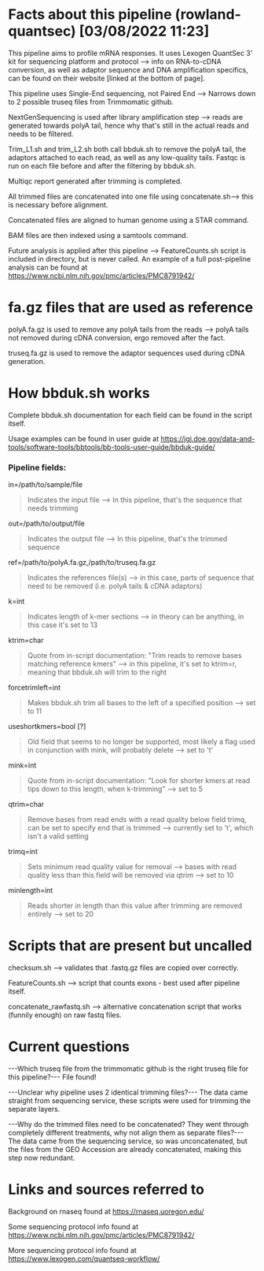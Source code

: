 # Facts about this pipeline (rowland-quantsec) [03/08/2022 11:23]

This pipeline aims to profile mRNA responses. It uses Lexogen QuantSec 3' kit for sequencing platform and protocol --> info on RNA-to-cDNA conversion, as well as adaptor sequence and DNA amplification specifics, can be found on their website [linked at the bottom of page].

This pipeline uses Single-End sequencing, not Paired End --> Narrows down to 2 possible truseq files from Trimmomatic github.

NextGenSequencing is used after library amplification step --> reads are generated towards polyA tail, hence why that's still in the actual reads and needs to be filtered. 

Trim_L1.sh and trim_L2.sh both call bbduk.sh to remove the polyA tail, the adaptors attached to each read, as well as any low-quality tails. Fastqc is run on each file before and after the filtering by bbduk.sh.

Multiqc report generated after trimming is completed.

All trimmed files are concatenated into one file using concatenate.sh--> this is necessary before alignment.

Concatenated files are aligned to human genome using a STAR command.

BAM files are then indexed using a samtools command.

Future analysis is applied after this pipeline --> FeatureCounts.sh script is included in directory, but is never called. An example of a full post-pipeline analysis can be found at https://www.ncbi.nlm.nih.gov/pmc/articles/PMC8791942/

# fa.gz files that are used as reference

polyA.fa.gz is used to remove any polyA tails from the reads --> polyA tails not removed during cDNA conversion, ergo removed after the fact.

truseq.fa.gz is used to remove the adaptor sequences used during cDNA generation.

# How bbduk.sh works

Complete bbduk.sh documentation for each field can be found in the script itself.

Usage examples can be found in user guide at https://jgi.doe.gov/data-and-tools/software-tools/bbtools/bb-tools-user-guide/bbduk-guide/

### Pipeline fields:

in=/path/to/sample/file
>Indicates the input file --> In this pipeline, that's the sequence that needs trimming

out=/path/to/output/file
>Indicates the output file --> In this pipeline, that's the trimmed sequence

ref=/path/to/polyA.fa.gz,/path/to/truseq.fa.gz
>Indicates the references file(s) --> in this case, parts of sequence that need to be removed (i.e. polyA tails & cDNA adaptors)

k=int
>Indicates length of k-mer sections --> in theory can be anything, in this case it's set to 13

ktrim=char
>Quote from in-script documentation: "Trim reads to remove bases matching reference kmers" --> in this pipeline, it's set to ktrim=r, meaning that bbduk.sh will trim to the right

forcetrimleft=int
>Makes bbduk.sh trim all bases to the left of a specified position --> set to 11

useshortkmers=bool [?]
>Old field that seems to no longer be supported, most likely a flag used in conjunction with mink, will probably delete --> set to 't'

mink=int
>Quote from in-script documentation: "Look for shorter kmers at read tips down to this length, when k-trimming" --> set to 5

qtrim=char
>Remove bases from read ends with a read quality below field trimq, can be set to specify end that is trimmed --> currently set to 't', which isn't a valid setting

trimq=int
>Sets minimum read quality value for removal --> bases with read quality less than this field will be removed via qtrim --> set to 10

minlength=int
>Reads shorter in length than this value after trimming are removed entirely --> set to 20

# Scripts that are present but uncalled

checksum.sh --> validates that .fastq.gz files are copied over correctly.

FeatureCounts.sh --> script that counts exons - best used after pipeline itself.

concatenate_rawfastq.sh --> alternative concatenation script that works (funnily enough) on raw fastq files.

# Current questions

---Which truseq file from the trimmomatic github is the right truseq file for this pipeline?--- File found!

---Unclear why pipeline uses 2 identical trimming files?--- The data came straight from sequencing service, these scripts were used for trimming the separate layers.

---Why do the trimmed files need to be concatenated? They went through completely different treatments, why not align them as separate files?--- The data came from the sequencing service, so was unconcatenated, but the files from the GEO Accession are already concatenated, making this step now redundant.

# Links and sources referred to

Background on rnaseq found at https://rnaseq.uoregon.edu/

Some sequencing protocol info found at https://www.ncbi.nlm.nih.gov/pmc/articles/PMC8791942/

More sequencing protocol info found at https://www.lexogen.com/quantseq-workflow/
